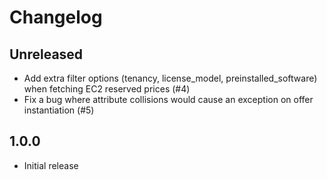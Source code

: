 # Changelog

## Unreleased

* Add extra filter options (tenancy, license_model, preinstalled_software) when fetching EC2 reserved prices (#4)
* Fix a bug where attribute collisions would cause an exception on offer instantiation (#5)

## 1.0.0

* Initial release

